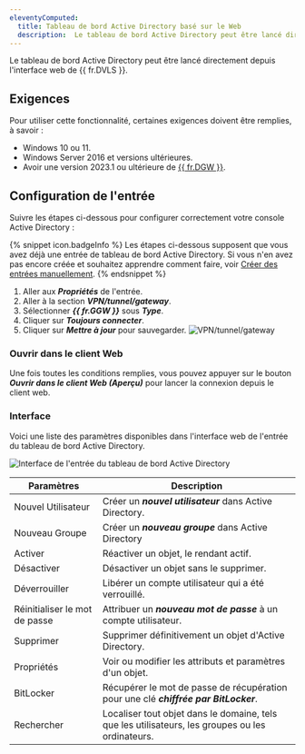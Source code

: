 ```yaml
---
eleventyComputed:
  title: Tableau de bord Active Directory basé sur le Web
  description:  Le tableau de bord Active Directory peut être lancé directement depuis l'interface web de {{ fr.DVLS }}.
---
```

 Le tableau de bord Active Directory peut être lancé directement depuis l'interface web de {{ fr.DVLS }}.

## Exigences

Pour utiliser cette fonctionnalité, certaines exigences doivent être remplies, à savoir :
* Windows 10 ou 11.
* Windows Server 2016 et versions ultérieures.
* Avoir une version 2023.1 ou ultérieure de [{{ fr.DGW }}](/dgw/hub/hub-business-configuration/).

 ## Configuration de l'entrée

Suivre les étapes ci-dessous pour configurer correctement votre console Active Directory :

{% snippet icon.badgeInfo %}
Les étapes ci-dessous supposent que vous avez déjà une entrée de tableau de bord Active Directory. Si vous n'en avez pas encore créée et souhaitez apprendre comment faire, voir [Créer des entrées manuellement](/server/web-interface/vault/entries/create-entries-manually/).
{% endsnippet %}

1. Aller aux ***Propriétés*** de l'entrée.
1. Aller à la section ***VPN/tunnel/gateway***.
1. Sélectionner ***{{ fr.GGW }}*** sous ***Type***.
1. Cliquer sur ***Toujours connecter***.
1. Cliquer sur ***Mettre à jour*** pour sauvegarder.
![VPN/tunnel/gateway](https://cdnweb.devolutions.net/docs)

### Ouvrir dans le client Web

Une fois toutes les conditions remplies, vous pouvez appuyer sur le bouton ***Ouvrir dans le client Web (Aperçu)*** pour lancer la connexion depuis le client web.

### Interface

Voici une liste des paramètres disponibles dans l'interface web de l'entrée du tableau de bord Active Directory.

![Interface de l'entrée du tableau de bord Active Directory](https://cdnweb.devolutions.net/docs/RDMW6024_2024_1.png)

| Paramètres      | Description                                                         |
|-----------------|---------------------------------------------------------------------|
| Nouvel Utilisateur | Créer un ***nouvel utilisateur*** dans Active Directory.            |
| Nouveau Groupe  | Créer un ***nouveau groupe*** dans Active Directory                 |
| Activer         | Réactiver un objet, le rendant actif.                               |
| Désactiver      | Désactiver un objet sans le supprimer.                              |
| Déverrouiller   | Libérer un compte utilisateur qui a été verrouillé.                 |
| Réinitialiser le mot de passe | Attribuer un ***nouveau mot de passe*** à un compte utilisateur.    |
| Supprimer       | Supprimer définitivement un objet d'Active Directory.               |
| Propriétés      | Voir ou modifier les attributs et paramètres d'un objet.            |
| BitLocker       | Récupérer le mot de passe de récupération pour une clé ***chiffrée par BitLocker***. |
| Rechercher      | Localiser tout objet dans le domaine, tels que les utilisateurs, les groupes ou les ordinateurs. |
```